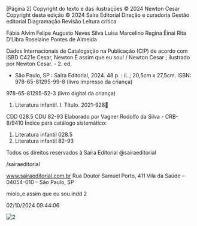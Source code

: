 [Página 2]
Copyright do texto e das ilustrações © 2024 Newton Cesar
Copyright desta edição © 2024 Saíra Editorial
Direção e curadoria
Gestão editorial
Diagramação
Revisão
Leitura crítica

Fábia Alvim
Felipe Augusto Neves Silva
Luisa Marcelino
Regina Êinai
Rita D’Libra
Roselaine Pontes de Almeida

Dados Internacionais de Catalogação na Publicação (CIP) de acordo com ISBD
C421e
Cesar, Newton
É assim que eu sou! / Newton Cesar ; ilustrado por Newton Cesar. - 2. ed.
- São Paulo, SP : Saíra Editorial, 2024.
48 p. : il. ; 20,5cm x 27,5cm.
ISBN: 978-65-81295-99-8 (livro impresso da criança)
		
978-65-81295-52-3 (livro digital da criança)
1. Literatura infantil. I. Título.
2021-928

CDD 028.5
CDU 82-93
Elaborado por Vagner Rodolfo da Silva - CRB-8/9410
Índice para catálogo sistemático:
1. Literatura infantil 028.5
2. Literatura infantil 82-93

Todos os direitos reservados à Saíra Editorial
@sairaeditorial

/sairaeditorial

www.sairaeditorial.com.br
Rua Doutor Samuel Porto, 411
Vila da Saúde – 04054-010 – São Paulo, SP

miolo_e assim que eu sou.indd 2

02/10/2024 09:44:06

![2](./img/page_2-01.jpg)
